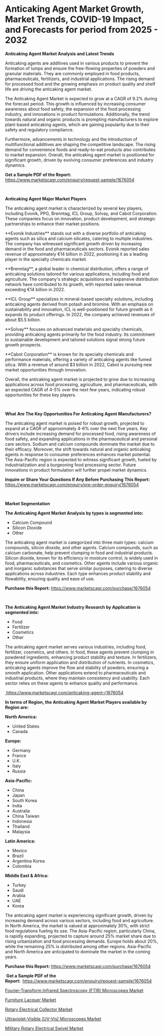 <p><h1>Anticaking Agent Market Growth, Market Trends, COVID-19 Impact, and Forecasts for period from 2025 - 2032</h1></p><p><strong>Anticaking Agent Market Analysis and Latest Trends</strong></p>
<p><p>Anticaking agents are additives used in various products to prevent the formation of lumps and ensure the free-flowing properties of powders and granular materials. They are commonly employed in food products, pharmaceuticals, fertilizers, and industrial applications. The rising demand for processed food and the growing emphasis on product quality and shelf life are driving the anticaking agent market. </p><p>The Anticaking Agent Market is expected to grow at a CAGR of 9.2% during the forecast period. This growth is influenced by increasing consumer awareness about food safety, the expansion of the food processing industry, and innovations in product formulations. Additionally, the trend towards natural and organic products is prompting manufacturers to explore plant-based anticaking agents, which are gaining popularity due to their safety and regulatory compliance.</p><p>Furthermore, advancements in technology and the introduction of multifunctional additives are shaping the competitive landscape. The rising demand for convenience foods and ready-to-eat products also contributes to market expansion. Overall, the anticaking agent market is positioned for significant growth, driven by evolving consumer preferences and industry dynamics.</p></p>
<p><strong>Get a Sample PDF of the Report:&nbsp;</strong> <a href="https://www.marketscagr.com/enquiry/request-sample/1676054?utm_campaign=2887&utm_medium=2&utm_source=Github&utm_content=ia&utm_term=01042025&utm_id=anticaking-agent">https://www.marketscagr.com/enquiry/request-sample/1676054</a></p>
<p>&nbsp;</p>
<p><strong>Anticaking Agent Major Market Players</strong></p>
<p><p>The anticaking agent market is characterized by several key players, including Evonik, PPG, Brenntag, ICL Group, Solvay, and Cabot Corporation. These companies focus on innovation, product development, and strategic partnerships to enhance their market positions.</p><p>**Evonik Industries** stands out with a diverse portfolio of anticaking agents such as silica and calcium silicates, catering to multiple industries. The company has witnessed significant growth driven by increasing demand in the food and pharmaceuticals sectors. Evonik reported sales revenue of approximately €14 billion in 2022, positioning it as a leading player in the specialty chemicals market.</p><p>**Brenntag**, a global leader in chemical distribution, offers a range of anticaking solutions tailored for various applications, including food and agriculture. The company's strategic acquisitions and expansive distribution network have contributed to its growth, with reported sales revenue exceeding €14 billion in 2022.</p><p>**ICL Group** specializes in mineral-based specialty solutions, including anticaking agents derived from potash and bromine. With an emphasis on sustainability and innovation, ICL is well-positioned for future growth as it expands its product offerings. In 2022, the company achieved revenues of about $5.5 billion.</p><p>**Solvay** focuses on advanced materials and specialty chemicals, providing anticaking agents primarily for the food industry. Its commitment to sustainable development and tailored solutions signal strong future growth prospects.</p><p>**Cabot Corporation** is known for its specialty chemicals and performance materials, offering a variety of anticaking agents like fumed silica. With a revenue of around $3 billion in 2022, Cabot is pursuing new market opportunities through innovation.</p><p>Overall, the anticaking agent market is projected to grow due to increasing applications across food processing, agriculture, and pharmaceuticals, with an expected CAGR of 4-5% over the next few years, indicating robust opportunities for these key players.</p></p>
<p>&nbsp;</p>
<p><strong>What Are The Key Opportunities For Anticaking Agent Manufacturers?</strong></p>
<p><p>The anticaking agent market is poised for robust growth, projected to expand at a CAGR of approximately 4-6% over the next five years. Key drivers include increasing demand for processed food, rising awareness of food safety, and expanding applications in the pharmaceutical and personal care sectors. Sodium and calcium compounds dominate the market due to their efficacy. Moreover, the shift towards natural and organic anticaking agents in response to consumer preferences enhances market potential. The Asia-Pacific region is expected to witness significant growth, fueled by industrialization and a burgeoning food processing sector. Future innovations in product formulation will further propel market dynamics.</p></p>
<p><strong>Inquire or Share Your Questions If Any Before Purchasing This Report:</strong> <a href="https://www.marketscagr.com/enquiry/pre-order-enquiry/1676054?utm_campaign=2887&utm_medium=2&utm_source=Github&utm_content=ia&utm_term=01042025&utm_id=anticaking-agent">https://www.marketscagr.com/enquiry/pre-order-enquiry/1676054</a></p>
<p>&nbsp;</p>
<p><strong>Market Segmentation</strong></p>
<p><strong>The Anticaking Agent Market Analysis by types is segmented into:</strong></p>
<p><ul><li>Calcium Compound</li><li>Silicon Dioxide</li><li>Other</li></ul></p>
<p><p>The anticaking agent market is categorized into three main types: calcium compounds, silicon dioxide, and other agents. Calcium compounds, such as calcium carbonate, help prevent clumping in food and industrial products. Silicon dioxide, known for its efficiency in moisture control, is widely used in food, pharmaceuticals, and cosmetics. Other agents include various organic and inorganic substances that serve similar purposes, catering to diverse applications across industries. Each type enhances product stability and flowability, ensuring quality and ease of use.</p></p>
<p><strong>Purchase this Report:&nbsp;</strong><a href="https://www.marketscagr.com/purchase/1676054?utm_campaign=2887&utm_medium=2&utm_source=Github&utm_content=ia&utm_term=01042025&utm_id=anticaking-agent">https://www.marketscagr.com/purchase/1676054</a></p>
<p>&nbsp;</p>
<p><strong>The Anticaking Agent Market Industry Research by Application is segmented into:</strong></p>
<p><ul><li>Food</li><li>Fertilizer</li><li>Cosmetics</li><li>Other</li></ul></p>
<p><p>The anticaking agent market serves various industries, including food, fertilizer, cosmetics, and others. In food, these agents prevent clumping in powdered ingredients, enhancing product stability and texture. In fertilizers, they ensure uniform application and distribution of nutrients. In cosmetics, anticaking agents improve the flow and stability of powders, ensuring a smooth application. Other applications extend to pharmaceuticals and industrial products, where they maintain consistency and usability. Each sector relies on these agents to enhance quality and performance.</p></p>
<p><a href="https://www.marketscagr.com/anticaking-agent-r1676054?utm_campaign=2887&utm_medium=2&utm_source=Github&utm_content=ia&utm_term=01042025&utm_id=anticaking-agent">&nbsp;https://www.marketscagr.com/anticaking-agent-r1676054</a></p>
<p><strong>In terms of Region, the Anticaking Agent Market Players available by Region are:</strong></p>
<p>
    <p> <strong> North America: </strong>
        <ul>
            <li>United States</li>
            <li>Canada</li>
        </ul>
        </p> 
    <p> <strong> Europe: </strong>
        <ul>
            <li>Germany</li>
            <li>France</li>
            <li>U.K.</li>
            <li>Italy</li>
            <li>Russia</li>
        </ul>
        </p> 
    <p> <strong> Asia-Pacific: </strong>
        <ul>
            <li>China</li>
            <li>Japan</li>
            <li>South Korea</li>
            <li>India</li>
            <li>Australia</li>
            <li>China Taiwan</li>
            <li>Indonesia</li>
            <li>Thailand</li>
            <li>Malaysia</li>
        </ul>
        </p> 
    <p> <strong> Latin America: </strong>
        <ul>
            <li>Mexico</li>
            <li>Brazil</li>
            <li>Argentina Korea</li>
            <li>Colombia</li>
        </ul>
        </p> 
    <p> <strong> Middle East & Africa: </strong>
        <ul>
            <li>Turkey</li>
            <li>Saudi</li>
            <li>Arabia</li>
            <li>UAE</li>
            <li>Korea</li>
        </ul>
    </p>
    </p>
<p><p>The anticaking agent market is experiencing significant growth, driven by increasing demand across various sectors, including food and agriculture. In North America, the market is valued at approximately 30%, with strict food regulations fueling its use. The Asia-Pacific region, particularly China, is rapidly expanding, projected to capture around 25% market share due to rising urbanization and food processing demands. Europe holds about 20%, while the remaining 25% is distributed among other regions. Asia-Pacific and North America are anticipated to dominate the market in the coming years.</p></p>
<p><strong>Purchase this Report: </strong><a href="https://www.marketscagr.com/purchase/1676054?utm_campaign=2887&utm_medium=2&utm_source=Github&utm_content=ia&utm_term=01042025&utm_id=anticaking-agent">https://www.marketscagr.com/purchase/1676054</a></p>
<p>&nbsp;<strong>Get a Sample PDF of the Report:&nbsp;&nbsp;</strong><a href="https://www.marketscagr.com/enquiry/request-sample/1676054?utm_campaign=2887&utm_medium=2&utm_source=Github&utm_content=ia&utm_term=01042025&utm_id=anticaking-agent">https://www.marketscagr.com/enquiry/request-sample/1676054</a></p>
<p><strong></strong></p>
<p><p><a href="https://www.linkedin.com/pulse/fourier-transform-infrared-spectroscopy-ftir-microscopes-market-sudte?utm_campaign=2887&utm_medium=2&utm_source=Github&utm_content=ia&utm_term=01042025&utm_id=anticaking-agent">Fourier-Transform Infrared Spectroscopy (FTIR) Microscopes Market</a></p><p><a href="https://github.com/leyesamilej/Market-Research-Report-List-1/blob/main/furniture-lacquer-market.md?utm_campaign=2887&utm_medium=2&utm_source=Github&utm_content=ia&utm_term=01042025&utm_id=anticaking-agent">Furniture Lacquer Market</a></p><p><a href="https://www.linkedin.com/pulse/market-analysis-rotary-electrical-collector-trends-share-xx0je?utm_campaign=2887&utm_medium=2&utm_source=Github&utm_content=ia&utm_term=01042025&utm_id=anticaking-agent">Rotary Electrical Collector Market</a></p><p><a href="https://www.linkedin.com/pulse/rising-ultraviolet-visible-uv-vis-microscopes-market-v5b4e?utm_campaign=2887&utm_medium=2&utm_source=Github&utm_content=ia&utm_term=01042025&utm_id=anticaking-agent">Ultraviolet-Visible (UV-Vis) Microscopes Market</a></p><p><a href="https://www.linkedin.com/pulse/in-depth-review-military-rotary-electrical-swivel-market-size-9op7e?utm_campaign=2887&utm_medium=2&utm_source=Github&utm_content=ia&utm_term=01042025&utm_id=anticaking-agent">Military Rotary Electrical Swivel Market</a></p></p>